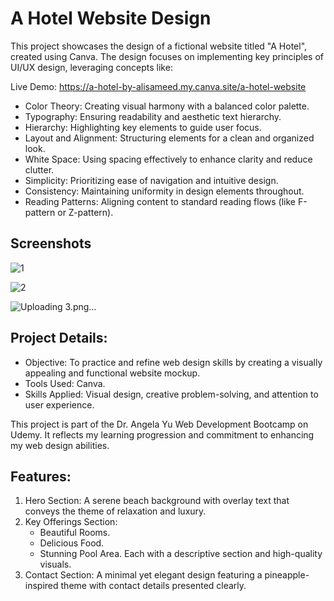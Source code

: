 # A Hotel Website Design

This project showcases the design of a fictional website titled "A Hotel", created using Canva. The design focuses on implementing key principles of UI/UX design, leveraging concepts like:

Live Demo: https://a-hotel-by-alisameed.my.canva.site/a-hotel-website

- Color Theory: Creating visual harmony with a balanced color palette.
- Typography: Ensuring readability and aesthetic text hierarchy.
- Hierarchy: Highlighting key elements to guide user focus.
- Layout and Alignment: Structuring elements for a clean and organized look.
- White Space: Using spacing effectively to enhance clarity and reduce clutter.
- Simplicity: Prioritizing ease of navigation and intuitive design.
- Consistency: Maintaining uniformity in design elements throughout.
- Reading Patterns: Aligning content to standard reading flows (like F-pattern or Z-pattern).

## Screenshots

![1](https://github.com/user-attachments/assets/fa25c66f-dd21-4cc9-ae80-bdc20c9f5e0e)

![2](https://github.com/user-attachments/assets/357de681-8749-43a1-8872-661ef3cf3d5f)

![Uploading 3.png…]()


## Project Details:

- Objective: To practice and refine web design skills by creating a visually appealing and functional website mockup.
- Tools Used: Canva.
- Skills Applied: Visual design, creative problem-solving, and attention to user experience.

This project is part of the Dr. Angela Yu Web Development Bootcamp on Udemy. It reflects my learning progression and commitment to enhancing my web design abilities.

## Features:

1. Hero Section: A serene beach background with overlay text that conveys the theme of relaxation and luxury.
2. Key Offerings Section:
   - Beautiful Rooms.
   - Delicious Food.
   - Stunning Pool Area. Each with a descriptive section and high-quality visuals.
3. Contact Section: A minimal yet elegant design featuring a pineapple-inspired theme with contact details presented clearly.
